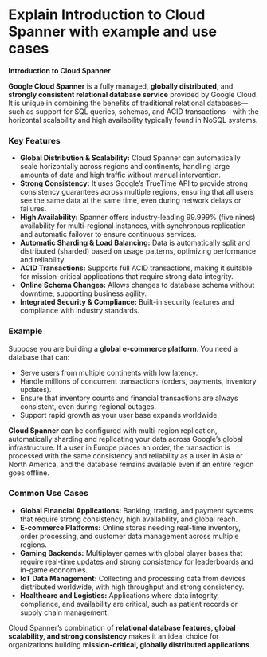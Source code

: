 # Explain Introduction to Cloud Spanner with example and use cases

**Introduction to Cloud Spanner**

**Google Cloud Spanner** is a fully managed, **globally distributed**, and **strongly consistent relational database service** provided by Google Cloud. It is unique in combining the benefits of traditional relational databases—such as support for SQL queries, schemas, and ACID transactions—with the horizontal scalability and high availability typically found in NoSQL systems.

### Key Features

- **Global Distribution \& Scalability:**
Cloud Spanner can automatically scale horizontally across regions and continents, handling large amounts of data and high traffic without manual intervention.
- **Strong Consistency:**
It uses Google’s TrueTime API to provide strong consistency guarantees across multiple regions, ensuring that all users see the same data at the same time, even during network delays or failures.
- **High Availability:**
Spanner offers industry-leading 99.999% (five nines) availability for multi-regional instances, with synchronous replication and automatic failover to ensure continuous services.
- **Automatic Sharding \& Load Balancing:**
Data is automatically split and distributed (sharded) based on usage patterns, optimizing performance and reliability.
- **ACID Transactions:**
Supports full ACID transactions, making it suitable for mission-critical applications that require strong data integrity.
- **Online Schema Changes:**
Allows changes to database schema without downtime, supporting business agility.
- **Integrated Security \& Compliance:**
Built-in security features and compliance with industry standards.


### Example

Suppose you are building a **global e-commerce platform**. You need a database that can:

- Serve users from multiple continents with low latency.
- Handle millions of concurrent transactions (orders, payments, inventory updates).
- Ensure that inventory counts and financial transactions are always consistent, even during regional outages.
- Support rapid growth as your user base expands worldwide.

**Cloud Spanner** can be configured with multi-region replication, automatically sharding and replicating your data across Google’s global infrastructure. If a user in Europe places an order, the transaction is processed with the same consistency and reliability as a user in Asia or North America, and the database remains available even if an entire region goes offline.

### Common Use Cases

- **Global Financial Applications:**
Banking, trading, and payment systems that require strong consistency, high availability, and global reach.
- **E-commerce Platforms:**
Online stores needing real-time inventory, order processing, and customer data management across multiple regions.
- **Gaming Backends:**
Multiplayer games with global player bases that require real-time updates and strong consistency for leaderboards and in-game economies.
- **IoT Data Management:**
Collecting and processing data from devices distributed worldwide, with high throughput and strong consistency.
- **Healthcare and Logistics:**
Applications where data integrity, compliance, and availability are critical, such as patient records or supply chain management.

Cloud Spanner’s combination of **relational database features, global scalability, and strong consistency** makes it an ideal choice for organizations building **mission-critical, globally distributed applications**.


[^8]: https://en.wikipedia.org/wiki/Spanner_(database)

[^9]: https://www.cloudskillsboost.google/course_templates/616?qlcampaign=datasci87

[^10]: https://www.coursera.org/learn/understanding-cloud-spanner

